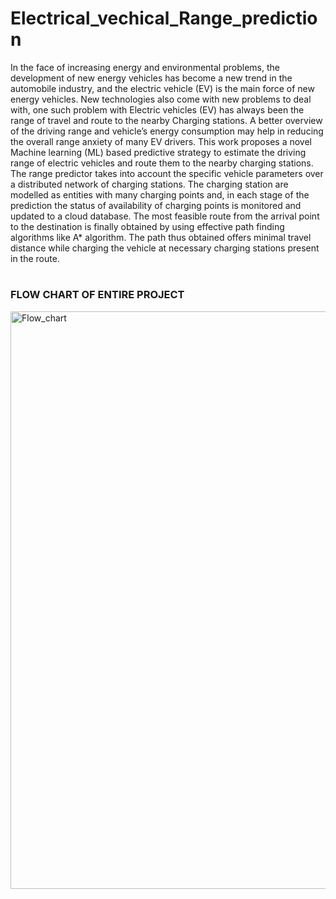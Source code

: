 # Electrical_vechical_Range_prediction
In the face of increasing energy and environmental problems, the development of new energy vehicles has become a new trend in the automobile industry, and the electric vehicle (EV) is the main force of new energy vehicles. New technologies also come with new problems to deal with, one such problem with Electric vehicles (EV) has always been the range of travel and route to the nearby Charging stations. A better overview of the driving range and vehicle’s energy consumption may help in reducing the overall range anxiety of many EV drivers. This work proposes a novel Machine learning (ML) based predictive strategy to estimate the driving range of electric vehicles and route them to the nearby charging stations. The range predictor takes into account the specific vehicle parameters over a distributed network of charging stations. The charging station are modelled as entities with many charging points and, in each stage of the prediction the status of availability of charging points is monitored and updated to a cloud database. The most feasible route from the arrival point to the destination is finally obtained by using effective path finding algorithms like A* algorithm. The path thus obtained offers minimal travel distance while charging the vehicle at necessary charging stations present in the route.     

#
### FLOW CHART OF ENTIRE PROJECT
   <img width="924" alt="Flow_chart" src="https://user-images.githubusercontent.com/84563214/120155947-09d23080-c20f-11eb-86b5-e730eddf0a8c.png">
